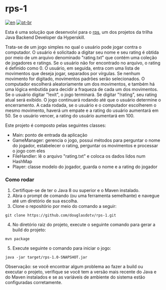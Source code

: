 # rps-1

[![en](https://img.shields.io/badge/lang-en-red.svg)](https://github.com/douglasdotv/rps-1/blob/master/README.md)
[![pt-br](https://img.shields.io/badge/lang-pt--br-green.svg)](https://github.com/douglasdotv/rps-1/blob/master/README.pt-br.md)

Esta é uma solução que desenvolvi para o [rps](https://hyperskill.org/projects/314?track=12), um dos projetos da trilha Java Backend Developer da Hyperskill.

Trata-se de um jogo simples no qual o usuário pode jogar contra o computador. O usuário é solicitado a digitar seu nome e seu rating é obtida por meio de um arquivo denominado "rating.txt" que contém uma coleção de jogadores e ratings. Se o usuário não for encontrado no arquivo, o rating é definido como 0. O usuário, em seguida, entra com uma lista de movimentos que deseja jogar, separados por vírgulas. Se nenhum movimento for digitado, movimentos padrões serão selecionados. O computador escolherá aleatoriamente um dos movimentos, e também há uma lógica embutida para decidir a fraqueza de cada um dos movimentos. Se o usuário digitar "!exit", o jogo terminará. Se digitar "!rating", seu rating atual será exibido. O jogo continuará rodando até que o usuário determine o encerramento. A cada rodada, se o usuário e o computador escolherem o mesmo movimento, haverá um empate e a rating do usuário aumentará em 50. Se o usuário vencer, a rating do usuário aumentará em 100.

Este projeto é composto pelas seguintes classes:

- Main: ponto de entrada da aplicação
- GameManager: gerencia o jogo, possui métodos para perguntar o nome do jogador, estabelecer o rating, perguntar os movimentos e processar o jogo com eles
- FileHandler: lê o arquivo "rating.txt" e coloca os dados lidos num HashMap
- Player: classe modelo do jogador, guarda o nome e a rating do jogador

### Como rodar

1. Certifique-se de ter o Java 8 ou superior e o Maven instalado.
2. Abra o prompt de comando (ou uma ferramenta semelhante) e navegue até um diretório de sua escolha.
3. Clone o repositório por meio do comando a seguir: 
```
git clone https://github.com/douglasdotv/rps-1.git
```
4. No diretório raiz do projeto, execute o seguinte comando para gerar a build do projeto:
```
mvn package
```
5. Execute seguinte o comando para iniciar o jogo: 
```
java -jar target/rps-1.0-SNAPSHOT.jar
```

Observação: se você encontrar algum problema ao fazer a build ou executar o projeto, verifique se você tem a versão mais recente do Java e do Maven instalados e se as variáveis de ambiente do sistema estão configuradas corretamente.

